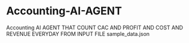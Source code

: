 # Accounting-AI-AGENT
Accounting AI AGENT THAT COUNT CAC AND PROFIT AND COST AND REVENUE EVERYDAY FROM INPUT FILE sample_data.json
